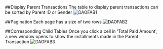 ##Display Parent Transactions
The table to display parent transactions can be sorted by Parent ID or Sender
![DAOFAB1](https://github.com/0xDanki/daofab/assets/101350894/00b23f4f-c8bc-407e-bf63-306b71a2d059)

##Pagination
Each page has a size of two rows
![DAOFAB2](https://github.com/0xDanki/daofab/assets/101350894/107ba3f8-1ea2-44d7-b36c-d1575ab83191)

##Corresponding Child Tables
Once you click a cell in 'Total Paid Amount', a new window opens to show the installments made in the Parent Transaction
![DAOFAB3](https://github.com/0xDanki/daofab/assets/101350894/bf86dc11-af0e-4080-a4d7-9002012b71c5)
